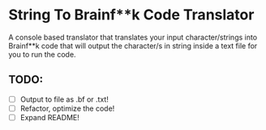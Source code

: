 # String To Brainf**k Code Translator

A console based translator that translates your input character/strings into Brainf**k code that will output the character/s in string inside a text file for you to run the code.

## TODO:

- [ ] Output to file as .bf or .txt!
- [ ] Refactor, optimize the code!
- [ ] Expand README!
